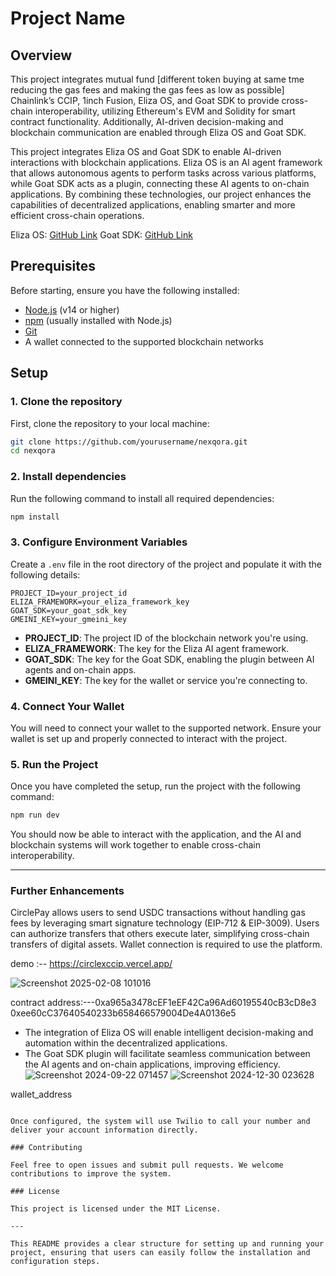 

# Project Name

## Overview

This project integrates mutual fund [different token buying at same tme reducing the gas fees and making the gas fees as low as possible] Chainlink’s CCIP, 1inch Fusion, Eliza OS, and Goat SDK to provide cross-chain interoperability, utilizing Ethereum's EVM and Solidity for smart contract functionality. Additionally, AI-driven decision-making and blockchain communication are enabled through Eliza OS and Goat SDK.

This project integrates Eliza OS and Goat SDK to enable AI-driven interactions with blockchain applications. Eliza OS is an AI agent framework that allows autonomous agents to perform tasks across various platforms, while Goat SDK acts as a plugin, connecting these AI agents to on-chain applications. By combining these technologies, our project enhances the capabilities of decentralized applications, enabling smarter and more efficient cross-chain operations.

Eliza OS: [GitHub Link](https://github.com/elizaos/eliza)
Goat SDK: [GitHub Link
](https://github.com/goat-sdk/goat)


## Prerequisites

Before starting, ensure you have the following installed:
- [Node.js](https://nodejs.org/) (v14 or higher)
- [npm](https://npmjs.com/) (usually installed with Node.js)
- [Git](https://git-scm.com/)
- A wallet connected to the supported blockchain networks

## Setup

### 1. Clone the repository

First, clone the repository to your local machine:

```bash
git clone https://github.com/yourusername/nexqora.git
cd nexqora
```

### 2. Install dependencies

Run the following command to install all required dependencies:

```bash
npm install
```

### 3. Configure Environment Variables

Create a `.env` file in the root directory of the project and populate it with the following details:

```env
PROJECT_ID=your_project_id
ELIZA_FRAMEWORK=your_eliza_framework_key
GOAT_SDK=your_goat_sdk_key
GMEINI_KEY=your_gmeini_key
```

- **PROJECT_ID**: The project ID of the blockchain network you're using.
- **ELIZA_FRAMEWORK**: The key for the Eliza AI agent framework.
- **GOAT_SDK**: The key for the Goat SDK, enabling the plugin between AI agents and on-chain apps.
- **GMEINI_KEY**: The key for the wallet or service you're connecting to.

### 4. Connect Your Wallet

You will need to connect your wallet to the supported network. Ensure your wallet is set up and properly connected to interact with the project.

### 5. Run the Project

Once you have completed the setup, run the project with the following command:

```bash
npm run dev
```

You should now be able to interact with the application, and the AI and blockchain systems will work together to enable cross-chain interoperability.

---

### Further Enhancements

CirclePay allows users to send USDC transactions without handling gas fees by leveraging smart signature technology (EIP-712 & EIP-3009). Users can authorize transfers that others execute later, simplifying cross-chain transfers of digital assets. Wallet connection is required to use the platform.

demo :-- https://circlexccip.vercel.app/


![Screenshot 2025-02-08 101016](https://github.com/user-attachments/assets/82c1accd-7707-47dc-80fc-f649cb85ad3e)

contract address:---0xa965a3478cEF1eEF42Ca96Ad60195540cB3cD8e3
0xee60cC37640540233b658466579004De4A0136e5


- The integration of Eliza OS will enable intelligent decision-making and automation within the decentralized applications.
- The Goat SDK plugin will facilitate seamless communication between the AI agents and on-chain applications, improving efficiency.
![Screenshot 2024-09-22 071457](https://github.com/user-attachments/assets/6ae68799-4078-409d-8431-ae1f4f6b293a)
![Screenshot 2024-12-30 023628](https://github.com/user-attachments/assets/3ba8865d-1c6c-492b-820e-91c2f4b3ae3e)


wallet_address
```0x5a78092417169342ba474fe100c7077698713cf1f2e883dc6401d54635fd2db8

Once configured, the system will use Twilio to call your number and deliver your account information directly.

### Contributing

Feel free to open issues and submit pull requests. We welcome contributions to improve the system.

### License

This project is licensed under the MIT License.

---

This README provides a clear structure for setting up and running your project, ensuring that users can easily follow the installation and configuration steps.

